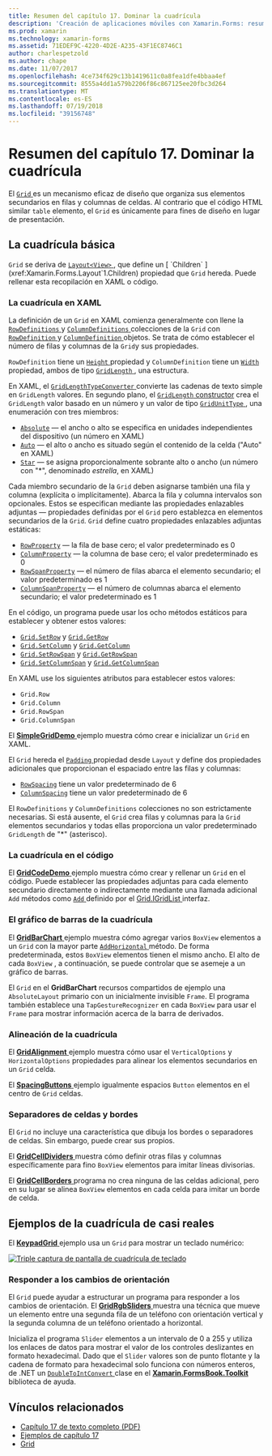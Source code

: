 ```yaml
---
title: Resumen del capítulo 17. Dominar la cuadrícula
description: 'Creación de aplicaciones móviles con Xamarin.Forms: resumen del capítulo 17. Dominar la cuadrícula'
ms.prod: xamarin
ms.technology: xamarin-forms
ms.assetid: 71EDEF9C-4220-4D2E-A235-43F1EC8746C1
author: charlespetzold
ms.author: chape
ms.date: 11/07/2017
ms.openlocfilehash: 4ce734f629c13b1419611c0a8fea1dfe4bbaa4ef
ms.sourcegitcommit: 8555a4dd1a579b2206f86c867125ee20fbc3d264
ms.translationtype: MT
ms.contentlocale: es-ES
ms.lasthandoff: 07/19/2018
ms.locfileid: "39156748"
---
```

# <a name="summary-of-chapter-17-mastering-the-grid"></a>Resumen del capítulo 17. Dominar la cuadrícula

El [ `Grid` ](xref:Xamarin.Forms.Grid) es un mecanismo eficaz de diseño que organiza sus elementos secundarios en filas y columnas de celdas. Al contrario que el código HTML similar `table` elemento, el `Grid` es únicamente para fines de diseño en lugar de presentación.

## <a name="the-basic-grid"></a>La cuadrícula básica

`Grid` se deriva de [ `Layout<View>` ](xref:Xamarin.Forms.Layout`1), que define un [ `Children` ](xref:Xamarin.Forms.Layout`1.Children) propiedad que `Grid` hereda. Puede rellenar esta recopilación en XAML o código.

### <a name="the-grid-in-xaml"></a>La cuadrícula en XAML

La definición de un `Grid` en XAML comienza generalmente con llene la [ `RowDefinitions` ](xref:Xamarin.Forms.Grid.RowDefinitions) y [ `ColumnDefinitions` ](xref:Xamarin.Forms.Grid.ColumnDefinitions) colecciones de la `Grid` con [ `RowDefinition` ](xref:Xamarin.Forms.RowDefinition) y [ `ColumnDefinition` ](xref:Xamarin.Forms.ColumnDefinition) objetos. Se trata de cómo establecer el número de filas y columnas de la `Grid`y sus propiedades.

`RowDefinition` tiene un [ `Height` ](xref:Xamarin.Forms.RowDefinition.Height) propiedad y `ColumnDefinition` tiene un [ `Width` ](xref:Xamarin.Forms.ColumnDefinition.Width) propiedad, ambos de tipo [ `GridLength` ](xref:Xamarin.Forms.GridLength), una estructura.

En XAML, el [ `GridLengthTypeConverter` ](xref:Xamarin.Forms.GridLengthTypeConverter) convierte las cadenas de texto simple en `GridLength` valores. En segundo plano, el [ `GridLength` constructor](xref:Xamarin.Forms.GridLength.%23ctor(System.Double,Xamarin.Forms.GridUnitType)) crea el `GridLength` valor basado en un número y un valor de tipo [ `GridUnitType` ](xref:Xamarin.Forms.GridUnitType), una enumeración con tres miembros:

- [`Absolute`](xref:Xamarin.Forms.GridUnitType.Absolute) &mdash; el ancho o alto se especifica en unidades independientes del dispositivo (un número en XAML)
- [`Auto`](xref:Xamarin.Forms.GridUnitType.Auto) &mdash; el alto o ancho es situado según el contenido de la celda ("Auto" en XAML)
- [`Star`](xref:Xamarin.Forms.GridUnitType.Star) &mdash; se asigna proporcionalmente sobrante alto o ancho (un número con "\*", denominado *estrella*, en XAML)

Cada miembro secundario de la `Grid` deben asignarse también una fila y columna (explícita o implícitamente). Abarca la fila y columna intervalos son opcionales. Estos se especifican mediante las propiedades enlazables adjuntas &mdash; propiedades definidas por el `Grid` pero establezca en elementos secundarios de la `Grid`. `Grid` define cuatro propiedades enlazables adjuntas estáticas:

- [`RowProperty`](xref:Xamarin.Forms.Grid.RowProperty) &mdash; la fila de base cero; el valor predeterminado es 0
- [`ColumnProperty`](xref:Xamarin.Forms.Grid.ColumnProperty) &mdash; la columna de base cero; el valor predeterminado es 0
- [`RowSpanProperty`](xref:Xamarin.Forms.Grid.RowSpanProperty) &mdash; el número de filas abarca el elemento secundario; el valor predeterminado es 1
- [`ColumnSpanProperty`](xref:Xamarin.Forms.Grid.ColumnSpanProperty) &mdash; el número de columnas abarca el elemento secundario; el valor predeterminado es 1

En el código, un programa puede usar los ocho métodos estáticos para establecer y obtener estos valores:

- [`Grid.SetRow`](xref:Xamarin.Forms.Grid.SetRow(Xamarin.Forms.BindableObject,System.Int32)) y [`Grid.GetRow`](xref:Xamarin.Forms.Grid.GetRow(Xamarin.Forms.BindableObject))
- [`Grid.SetColumn`](xref:Xamarin.Forms.Grid.SetColumn(Xamarin.Forms.BindableObject,System.Int32)) y [`Grid.GetColumn`](xref:Xamarin.Forms.Grid.GetColumn(Xamarin.Forms.BindableObject))
- [`Grid.SetRowSpan`](xref:Xamarin.Forms.Grid.SetRowSpan(Xamarin.Forms.BindableObject,System.Int32)) y [`Grid.GetRowSpan`](xref:Xamarin.Forms.Grid.GetRowSpan(Xamarin.Forms.BindableObject))
- [`Grid.SetColumnSpan`](xref:Xamarin.Forms.Grid.SetColumnSpan(Xamarin.Forms.BindableObject,System.Int32)) y [`Grid.GetColumnSpan`](xref:Xamarin.Forms.Grid.GetColumnSpan(Xamarin.Forms.BindableObject))

En XAML use los siguientes atributos para establecer estos valores:

- `Grid.Row`
- `Grid.Column`
- `Grid.RowSpan`
- `Grid.ColumnSpan`

El [ **SimpleGridDemo** ](https://github.com/xamarin/xamarin-forms-book-samples/tree/master/Chapter17/SimpleGridDemo) ejemplo muestra cómo crear e inicializar un `Grid` en XAML.

El `Grid` hereda el [ `Padding` ](xref:Xamarin.Forms.Layout.Padding) propiedad desde `Layout` y define dos propiedades adicionales que proporcionan el espaciado entre las filas y columnas:

- [`RowSpacing`](xref:Xamarin.Forms.Grid.RowSpacing) tiene un valor predeterminado de 6
- [`ColumnSpacing`](xref:Xamarin.Forms.Grid.ColumnSpacing) tiene un valor predeterminado de 6

El `RowDefinitions` y `ColumnDefinitions` colecciones no son estrictamente necesarias. Si está ausente, el `Grid` crea filas y columnas para la `Grid` elementos secundarios y todas ellas proporciona un valor predeterminado `GridLength` de "\*" (asterisco).

### <a name="the-grid-in-code"></a>La cuadrícula en el código

El [ **GridCodeDemo** ](https://github.com/xamarin/xamarin-forms-book-samples/tree/master/Chapter17/GridCodeDemo) ejemplo muestra cómo crear y rellenar un `Grid` en el código. Puede establecer las propiedades adjuntas para cada elemento secundario directamente o indirectamente mediante una llamada adicional `Add` métodos como [ `Add` ](https://developer.xamarin.com/api/member/Xamarin.Forms.Grid+IGridList%3CT%3E.Add/p/Xamarin.Forms.View/System.Int32/System.Int32/System.Int32/System.Int32/) definido por el [Grid.IGridList<T> ](https://developer.xamarin.com/api/type/Xamarin.Forms.Grid+IGridList%3CT%3E/) interfaz.

### <a name="the-grid-bar-chart"></a>El gráfico de barras de la cuadrícula

El [ **GridBarChart** ](https://github.com/xamarin/xamarin-forms-book-samples/tree/master/Chapter17/GridBarChart) ejemplo muestra cómo agregar varios `BoxView` elementos a un `Grid` con la mayor parte [ `AddHorizontal` ](https://developer.xamarin.com/api/member/Xamarin.Forms.Grid+IGridList%3CT%3E.AddHorizontal/p/System.Collections.Generic.IEnumerable%7BXamarin.Forms.View%7D/) método. De forma predeterminada, estos `BoxView` elementos tienen el mismo ancho. El alto de cada `BoxView` , a continuación, se puede controlar que se asemeje a un gráfico de barras.

El `Grid` en el **GridBarChart** recursos compartidos de ejemplo una `AbsoluteLayout` primario con un inicialmente invisible `Frame`. El programa también establece una `TapGestureRecognizer` en cada `BoxView` para usar el `Frame` para mostrar información acerca de la barra de derivados.

### <a name="alignment-in-the-grid"></a>Alineación de la cuadrícula

El [ **GridAlignment** ](https://github.com/xamarin/xamarin-forms-book-samples/tree/master/Chapter17/GridAlignment) ejemplo muestra cómo usar el `VerticalOptions` y `HorizontalOptions` propiedades para alinear los elementos secundarios en un `Grid` celda.

El [ **SpacingButtons** ](https://github.com/xamarin/xamarin-forms-book-samples/tree/master/Chapter17/SpacingButtons) ejemplo igualmente espacios `Button` elementos en el centro de `Grid` celdas.

### <a name="cell-dividers-and-borders"></a>Separadores de celdas y bordes

El `Grid` no incluye una característica que dibuja los bordes o separadores de celdas. Sin embargo, puede crear sus propios.

El [ **GridCellDividers** ](https://github.com/xamarin/xamarin-forms-book-samples/tree/master/Chapter17/GridCellDividers) muestra cómo definir otras filas y columnas específicamente para fino `BoxView` elementos para imitar líneas divisorias.

El [ **GridCellBorders** ](https://github.com/xamarin/xamarin-forms-book-samples/tree/master/Chapter17/GridCellBorders) programa no crea ninguna de las celdas adicional, pero en su lugar se alinea `BoxView` elementos en cada celda para imitar un borde de celda.

## <a name="almost-real-life-grid-examples"></a>Ejemplos de la cuadrícula de casi reales

El [ **KeypadGrid** ](https://github.com/xamarin/xamarin-forms-book-samples/tree/master/Chapter17/KeypadGrid) ejemplo usa un `Grid` para mostrar un teclado numérico:

[![Triple captura de pantalla de cuadrícula de teclado](images/ch17fg12-small.png "teclado cuadrícula")](images/ch17fg12-large.png#lightbox "cuadrícula de teclado")

### <a name="responding-to-orientation-changes"></a>Responder a los cambios de orientación

El `Grid` puede ayudar a estructurar un programa para responder a los cambios de orientación. El [ **GridRgbSliders** ](https://github.com/xamarin/xamarin-forms-book-samples/tree/master/Chapter17/GridRgbSliders) muestra una técnica que mueve un elemento entre una segunda fila de un teléfono con orientación vertical y la segunda columna de un teléfono orientado a horizontal.

Inicializa el programa `Slider` elementos a un intervalo de 0 a 255 y utiliza los enlaces de datos para mostrar el valor de los controles deslizantes en formato hexadecimal. Dado que el `Slider` valores son de punto flotante y la cadena de formato para hexadecimal solo funciona con números enteros, de .NET un [ `DoubleToIntConvert` ](https://github.com/xamarin/xamarin-forms-book-samples/blob/master/Libraries/Xamarin.FormsBook.Toolkit/Xamarin.FormsBook.Toolkit/DoubleToIntConverter.cs) clase en el [ **Xamarin.FormsBook.Toolkit** ](https://github.com/xamarin/xamarin-forms-book-samples/tree/master/Libraries/Xamarin.FormsBook.Toolkit) biblioteca de ayuda.



## <a name="related-links"></a>Vínculos relacionados

- [Capítulo 17 de texto completo (PDF)](https://download.xamarin.com/developer/xamarin-forms-book/XamarinFormsBook-Ch17-Apr2016.pdf)
- [Ejemplos de capítulo 17](https://github.com/xamarin/xamarin-forms-book-samples/tree/master/Chapter17)
- [Grid](~/xamarin-forms/user-interface/layouts/grid.md)
